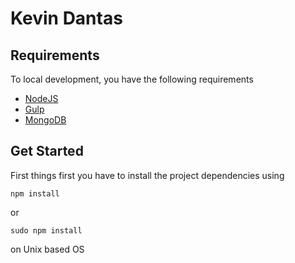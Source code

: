# Kevin Dantas

## Requirements
To local development, you have the following requirements

- [NodeJS](https://nodejs.org/en/)
- [Gulp](http://gulpjs.com/)
- [MongoDB](http://mongodb.org/)


## Get Started
First things first you have to install the project dependencies using

```
npm install
```

or 
```
sudo npm install
```
on Unix based OS